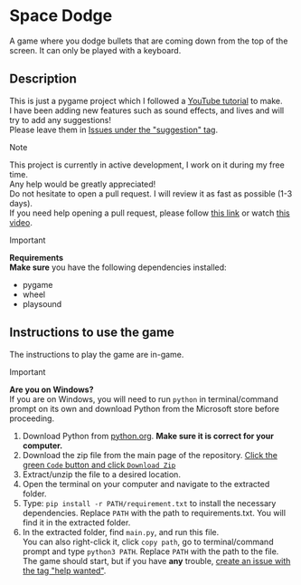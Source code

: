 # Space Dodge

A game where you dodge bullets that are coming down from the top of the screen. It can only be played with a keyboard.

## Description

This is just a pygame project which I followed a [YouTube tutorial](https://www.youtube.com/watch?v=waY3LfJhQLY) to make.  
I have been adding new features such as sound effects, and lives and will try to add any suggestions!  
Please leave them in [Issues under the "suggestion" tag](https://github.com/Spacexplorer11/Space_Dodge/issues/new?template=feature_request.yml).

>[!Note]  
> This project is currently in active development, I work on it during my free time.  
> Any help would be greatly appreciated!  
> Do not hesitate to open a pull request. I will review it as fast as possible (1-3 days).  
> If you need help opening a pull request, please follow [this link](https://docs.github.com/en/pull-requests/collaborating-with-pull-requests/proposing-changes-to-your-work-with-pull-requests/creating-a-pull-request-from-a-fork) or watch [this video](https://www.youtube.com/watch?v=nCKdihvneS0).

>[!Important]
> **Requirements**  
>**Make sure** you have the following dependencies installed:
>- pygame
>- wheel
>- playsound

## Instructions to use the game

The instructions to play the game are in-game.

>[!Important]
> **Are you on Windows?**  
> If you are on Windows, you will need to run `python` in terminal/command prompt on its own and download Python from the Microsoft store before proceeding.

1. Download Python from [python.org](https://python.org). **Make sure it is correct for your computer.**
2. Download the zip file from the main page of the repository. [Click the green `Code` button and click `Download Zip`](https://github.com/Spacexplorer11/Space_Dodge/archive/refs/heads/main.zip)
3. Extract/unzip the file to a desired location.
4. Open the terminal on your computer and navigate to the extracted folder.
5. Type: `pip install -r PATH/requirement.txt` to install the necessary dependencies. Replace `PATH` with the path to requirements.txt. You will find it in the extracted folder. 
6. In the extracted folder, find `main.py`, and run this file.  
You can also right-click it, click `copy path`, go to terminal/command prompt and type `python3 PATH`. Replace `PATH` with the path to the file.   
The game should start, but if you have **any** trouble, [create an issue with the tag "help wanted"](https://github.com/Spacexplorer11/Space_Dodge/issues/new?template=help_wanted.yml).
